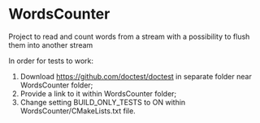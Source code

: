 # WordsCounter

Project to read and count words from a stream with a possibility to flush them into another stream

In order for tests to work:
1) Download https://github.com/doctest/doctest in separate folder near WordsCounter folder;
2) Provide a link to it within WordsCounter folder;
3) Change setting BUILD_ONLY_TESTS to ON within WordsCounter/CMakeLists.txt file.
